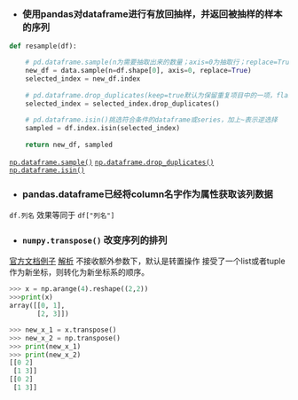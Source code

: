+ ### 使用pandas对dataframe进行有放回抽样，并返回被抽样的样本的序列
```python
def resample(df):

	# pd.dataframe.sample(n为需要抽取出来的数量；axis=0为抽取行；replace=Tru表示有放回抽样，无放回则为flase)
	new_df = data.sample(n=df.shape[0], axis=0, replace=True)
	selected_index = new_df.index
	
	# pd.dataframe.drop_duplicates(keep=true默认为保留重复项目中的一项，flase则不保留所有重复项)
	selected_index = selected_index.drop_duplicates()
	
	# pd.dataframe.isin()挑选符合条件的dataframe或series，加上~表示逆选择
	sampled = df.index.isin(selected_index)
	
	return new_df, sampled
```
[`np.dataframe.sample()`](https://www.cnblogs.com/webRobot/p/11484648.html)
[`np.dataframe.drop_duplicates()`](https://blog.csdn.net/Asher117/article/details/84454969)
[`np.dataframe.isin()`](https://blog.csdn.net/W_weiying/article/details/84618685)

+ ### pandas.dataframe已经将column名字作为属性获取该列数据
`df.列名`  效果等同于  `df["列名"]`



+ ### `numpy.transpose()` 改变序列的排列
[官方文档例子](https://numpy.org/doc/stable/reference/generated/numpy.transpose.html)
[解析](https://blog.csdn.net/u012762410/article/details/78912667)
不接收额外参数下，默认是转置操作
接受了一个list或者tuple作为新坐标，则转化为新坐标系的顺序。
```python
>>> x = np.arange(4).reshape((2,2))
>>>print(x)
array([[0, 1],
       [2, 3]])
```
```python
>>> new_x_1 = x.transpose()
>>> new_x_2 = np.transpose()
>>> print(new_x_1)
>>> print(new_x_2)
[[0 2]
 [1 3]]
[[0 2]
 [1 3]]